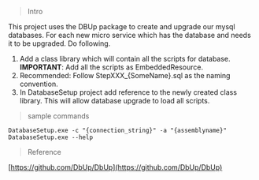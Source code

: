 ﻿> Intro

This project uses the DBUp package to create and upgrade our mysql databases. For each new micro service which has the database and needs it
to be upgraded. Do following.

1. Add a class library which will contain all the scripts for database. **IMPORTANT**: Add all the scripts as EmbeddedResource.
2. Recommended: Follow StepXXX_{SomeName}.sql as the naming convention.
3. In DatabaseSetup project add reference to the newly created class library. This will allow database upgrade to load all scripts.


> sample commands

```
DatabaseSetup.exe -c "{connection_string}" -a "{assemblyname}"
DatabaseSetup.exe --help
```

> Reference

[https://github.com/DbUp/DbUp](https://github.com/DbUp/DbUp)